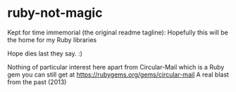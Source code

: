 ruby-not-magic
==============

Kept for time immemorial (the original readme tagline): Hopefully this will be the home for my Ruby libraries

Hope dies last they say. :)

Nothing of particular interest here apart from Circular-Mail which is a Ruby gem you can still get at https://rubygems.org/gems/circular-mail
A real blast from the past (2013)
